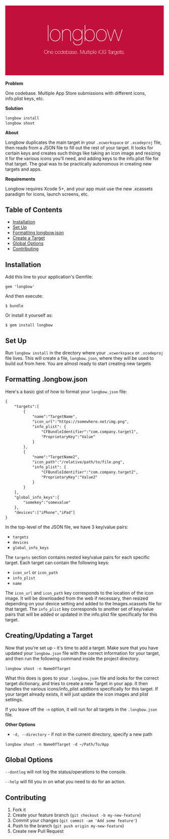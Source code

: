![banner](resources/banner.png)

**Problem**

One codebase. Multiple App Store submissions with different icons, info.plist keys, etc.

**Solution**

```
longbow install
longbow shoot
```

**About**

Longbow duplicates the main target in your `.xcworkspace` or `.xcodeproj` file, then reads from a JSON file to fill out the rest of your target. It looks for certain keys and creates such things like taking an icon image and resizing it for the various icons you'll need, and adding keys to the info.plist file for that target. The goal was to be practically autonomous in creating new targets and apps.

**Requirements**

Longbow requires Xcode 5+, and your app must use the new .xcassets paradigm for icons, launch screens, etc.

## Table of Contents

* [Installation](#installation)
* [Set Up](#set-up)
* [Formatting longbow.json](#formatting-longbow-json)
* [Create a Target](#create-a-target)
* [Global Options](#global-options)
* [Contributing](#contributing)

## Installation

Add this line to your application's Gemfile:

    gem 'longbow'

And then execute:

    $ bundle

Or install it yourself as:

    $ gem install longbow

## Set Up

Run `longbow install` in the directory where your `.xcworkspace` or `.xcodeproj` file lives. This will create a file, `longbow.json`, where they will be used to build out from here. You are almost ready to start creating new targets

## Formatting .longbow.json

Here's a basic gist of how to format your `longbow.json` file:

```
{
	"targets":[
		{
			"name":"TargetName",
			"icon_url":"https://somewhere.net/img.png",
			"info_plist": {
        		"CFBundleIdentifier":"com.company.target1",
            	"ProprietaryKey":"Value"
      		}
		},
		{
			"name":"TargetName2",
			"icon_path":"/relative/path/to/file.png",
			"info_plist": {
        		"CFBundleIdentifier":"com.company.target2",
            	"ProprietaryKey":"Value2"
      		}
		}
	],
 	"global_info_keys":{
 		"somekey":"somevalue"
 	},
    "devices":["iPhone","iPad"]
}
```

In the top-level of the JSON file, we have 3 key/value pairs:

* `targets`
* `devices`
* `global_info_keys`

The `targets` section contains nested key/value pairs for each specific target. Each target can contain the following keys:

* `icon_url` or `icon_path`
* `info_plist`
* `name`

The `icon_url` and `icon_path` key corresponds to the location of the icon image. It will be downloaded from the web if necessary, then resized depending on your device setting and added to the Images.xcassets file for that target. The `info_plist` key corresponds to another set of key/value pairs that will be added or updated in the info.plist file specifically for this target.

## Creating/Updating a Target

Now that you're set up - it's time to add a target. Make sure that you have updated your `longbow.json` file with the correct information for your target, and then run the following command inside the project directory.

`longbow shoot -n NameOfTarget`

What this does is goes to your `.longbow.json` file and looks for the correct target dictionary, and tries to create a new Target in your app. It then handles the various icons/info_plist additions specifically for this target. If your target already exists, it will just update the icon images and plist settings.

If you leave off the `-n` option, it will run for all targets in the `.longbow.json` file.

**Other Options**

* `-d, --directory` - if not in the current directory, specify a new path

`longbow shoot -n NameOfTarget -d ~/Path/To/App`

## Global Options

`--dontlog` will not log the status/operations to the console.

`--help` will fill you in on what you need to do for an action.

## Contributing

1. Fork it
2. Create your feature branch (`git checkout -b my-new-feature`)
3. Commit your changes (`git commit -am 'Add some feature'`)
4. Push to the branch (`git push origin my-new-feature`)
5. Create new Pull Request

